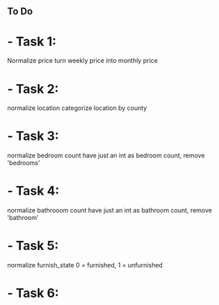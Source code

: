 ## To Do

# - Task 1: 
Normalize price
turn weekly price into monthly price
# - Task 2: 
normalize location
categorize location by county
# - Task 3: 
normalize bedroom count
have just an int as bedroom count, remove 'bedrooms'
# - Task 4: 
normalize bathrooom count
have just an int as bathroom count, remove 'bathroom'
# - Task 5: 
normalize furnish_state
0 = furnished, 1 = unfurnished
# - Task 6: 
